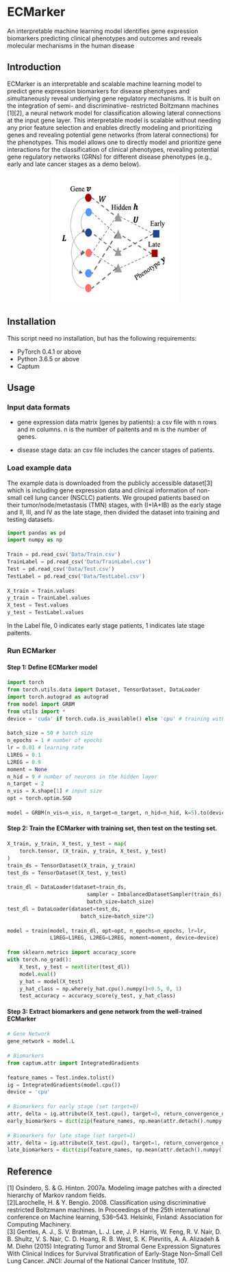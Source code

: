 # ECMarker

An interpretable machine learning model identifies gene expression biomarkers predicting clinical phenotypes and outcomes and reveals molecular mechanisms in the human disease

## Introduction
ECMarker is an interpretable and scalable machine learning model to predict gene expression biomarkers for disease phenotypes and simultaneously reveal underlying gene regulatory mechanisms. It is built on the integration of semi- and discriminative- restricted Boltzmann machines [1][2], a neural network model for classification allowing lateral connections at the input gene layer. This interpretable model is scalable without needing any prior feature selection and enables directly modeling and prioritizing genes and revealing potential gene networks (from lateral connections) for the phenotypes. This model allows one to directly model and prioritize gene interactions for the classification of clinical phenotypes, revealing potential gene regulatory networks (GRNs) for different disease phenotypes (e.g., early and late cancer stages as a demo below). 
<p align="center">
  <img width="300" height="300" src="Framework.png">
</p>

## Installation

This script need no installation, but has the following requirements:
* PyTorch 0.4.1 or above
* Python 3.6.5 or above
* Captum


## Usage

### Input data formats

* gene expression data matrix (genes by patients): a csv file with n rows and m columns. n is the number of paitents and m is the number of genes. 

* disease stage data: an csv file includes the cancer stages of patients. 

### Load example data
The example data is downloaded from the publicly accessible dataset[3] which is including gene expression data and clinical information of non-small cell lung cancer (NSCLC) patients. We grouped patients based on their tumor/node/metastasis (TMN) stages, with (I+IA+IB) as the early stage  and II, III, and IV as the late stage, then divided the dataset into training and testing datasets.  

```python
import pandas as pd
import numpy as np

Train = pd.read_csv('Data/Train.csv')
TrainLabel = pd.read_csv('Data/TrainLabel.csv')
Test = pd.read_csv('Data/Test.csv')
TestLabel = pd.read_csv('Data/TestLabel.csv')

X_train = Train.values
y_train = TrainLabel.values
X_test = Test.values
y_test = TestLabel.values
```
In the Label file, 0 indicates early stage patients, 1 indicates late stage paitents. 

### Run ECMarker
#### Step 1: Define ECMarker model
```python
import torch
from torch.utils.data import Dataset, TensorDataset, DataLoader
import torch.autograd as autograd
from model import GRBM
from utils import *
device = 'cuda' if torch.cuda.is_available() else 'cpu' # training with cuda if available

batch_size = 50 # batch size
n_epochs = 1 # number of epochs
lr = 0.01 # learning rate
L1REG = 0.1
L2REG = 0.9
moment = None
n_hid = 9 # number of neurons in the hidden layer
n_target = 2
n_vis = X.shape[1] # input size
opt = torch.optim.SGD

model = GRBM(n_vis=n_vis, n_target=n_target, n_hid=n_hid, k=5).to(device)
```

#### Step 2: Train the ECMarker with training set, then test on the testing set. 
```python
X_train, y_train, X_test, y_test = map(
    torch.tensor, (X_train, y_train, X_test, y_test)
)
train_ds = TensorDataset(X_train, y_train)
test_ds = TensorDataset(X_test, y_test)

train_dl = DataLoader(dataset=train_ds, 
                          sampler = ImbalancedDatasetSampler(train_ds), 
                          batch_size=batch_size)
test_dl = DataLoader(dataset=test_ds, 
                        batch_size=batch_size*2)

model = train(model, train_dl, opt=opt, n_epochs=n_epochs, lr=lr, 
              L1REG=L1REG, L2REG=L2REG, moment=moment, device=device)

from sklearn.metrics import accuracy_score
with torch.no_grad():
    X_test, y_test = next(iter(test_dl))
    model.eval()
    y_hat = model(X_test)
    y_hat_class = np.where(y_hat.cpu().numpy()<0.5, 0, 1)
    test_accuracy = accuracy_score(y_test, y_hat_class)
```

#### Step 3: Extract biomarkers and gene network from the well-trained ECMarker
```python
# Gene Network
gene_network = model.L

# Biomarkers
from captum.attr import IntegratedGradients

feature_names = Test.index.tolist()
ig = IntegratedGradients(model.cpu())
device = 'cpu'

# Biomarkers for early stage (set target=0)
attr, delta = ig.attribute(X_test.cpu(), target=0, return_convergence_delta=True)
early_biomarkers = dict(zip(feature_names, np.mean(attr.detach().numpy(), axis=0)))

# Biomarkers for late stage (set target=1)
attr, delta = ig.attribute(X_test.cpu(), target=1, return_convergence_delta=True)
late_biomarkers = dict(zip(feature_names, np.mean(attr.detach().numpy(), axis=0)))
```


## Reference
[1] Osindero, S. & G. Hinton. 2007a. Modeling image patches with a directed hierarchy of Markov random fields.\
[2]Larochelle, H. & Y. Bengio. 2008. Classification using discriminative restricted Boltzmann machines. In Proceedings of the 25th international conference on Machine learning, 536–543. Helsinki, Finland: Association for Computing Machinery.\
[3] Gentles, A. J., S. V. Bratman, L. J. Lee, J. P. Harris, W. Feng, R. V. Nair, D. B. Shultz, V. S. Nair, C. D. Hoang, R. B. West, S. K. Plevritis, A. A. Alizadeh & M. Diehn (2015) Integrating Tumor and Stromal Gene Expression Signatures With Clinical Indices for Survival Stratification of Early-Stage Non–Small Cell Lung Cancer. JNCI: Journal of the National Cancer Institute, 107.
